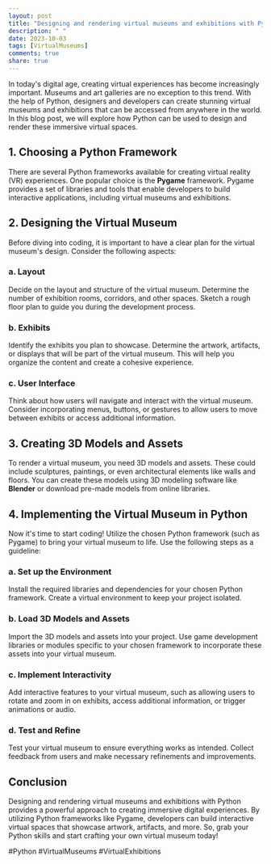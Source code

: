```yaml
---
layout: post
title: "Designing and rendering virtual museums and exhibitions with Python"
description: " "
date: 2023-10-03
tags: [VirtualMuseums]
comments: true
share: true
---
```


In today's digital age, creating virtual experiences has become increasingly important. Museums and art galleries are no exception to this trend. With the help of Python, designers and developers can create stunning virtual museums and exhibitions that can be accessed from anywhere in the world. In this blog post, we will explore how Python can be used to design and render these immersive virtual spaces.

## 1. Choosing a Python Framework

There are several Python frameworks available for creating virtual reality (VR) experiences. One popular choice is the **Pygame** framework. Pygame provides a set of libraries and tools that enable developers to build interactive applications, including virtual museums and exhibitions.

## 2. Designing the Virtual Museum

Before diving into coding, it is important to have a clear plan for the virtual museum's design. Consider the following aspects:

### a. Layout

Decide on the layout and structure of the virtual museum. Determine the number of exhibition rooms, corridors, and other spaces. Sketch a rough floor plan to guide you during the development process.

### b. Exhibits

Identify the exhibits you plan to showcase. Determine the artwork, artifacts, or displays that will be part of the virtual museum. This will help you organize the content and create a cohesive experience.

### c. User Interface

Think about how users will navigate and interact with the virtual museum. Consider incorporating menus, buttons, or gestures to allow users to move between exhibits or access additional information.

## 3. Creating 3D Models and Assets

To render a virtual museum, you need 3D models and assets. These could include sculptures, paintings, or even architectural elements like walls and floors. You can create these models using 3D modeling software like **Blender** or download pre-made models from online libraries.

## 4. Implementing the Virtual Museum in Python

Now it's time to start coding! Utilize the chosen Python framework (such as Pygame) to bring your virtual museum to life. Use the following steps as a guideline:

### a. Set up the Environment

Install the required libraries and dependencies for your chosen Python framework. Create a virtual environment to keep your project isolated.

### b. Load 3D Models and Assets

Import the 3D models and assets into your project. Use game development libraries or modules specific to your chosen framework to incorporate these assets into your virtual museum.

### c. Implement Interactivity

Add interactive features to your virtual museum, such as allowing users to rotate and zoom in on exhibits, access additional information, or trigger animations or audio.

### d. Test and Refine

Test your virtual museum to ensure everything works as intended. Collect feedback from users and make necessary refinements and improvements.

## Conclusion

Designing and rendering virtual museums and exhibitions with Python provides a powerful approach to creating immersive digital experiences. By utilizing Python frameworks like Pygame, developers can build interactive virtual spaces that showcase artwork, artifacts, and more. So, grab your Python skills and start crafting your own virtual museum today!

#Python #VirtualMuseums #VirtualExhibitions